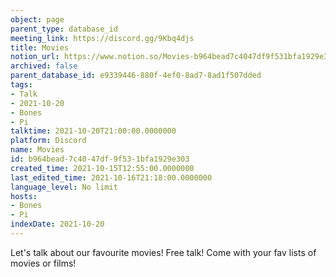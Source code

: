 ```yaml
---
object: page
parent_type: database_id
meeting_link: https://discord.gg/9Kbq4djs
title: Movies
notion_url: https://www.notion.so/Movies-b964bead7c4047df9f531bfa1929e303
archived: false
parent_database_id: e9339446-880f-4ef0-8ad7-8ad1f507dded
tags:
- Talk
- 2021-10-20
- Bones
- Pi
talktime: 2021-10-20T21:00:00.0000000
platform: Discord
name: Movies
id: b964bead-7c40-47df-9f53-1bfa1929e303
created_time: 2021-10-15T12:55:00.0000000
last_edited_time: 2021-10-16T21:18:00.0000000
language_level: No limit
hosts:
- Bones
- Pi
indexDate: 2021-10-20
---
```


Let's talk about our favourite movies!
Free talk! Come with your fav lists of movies or films!


